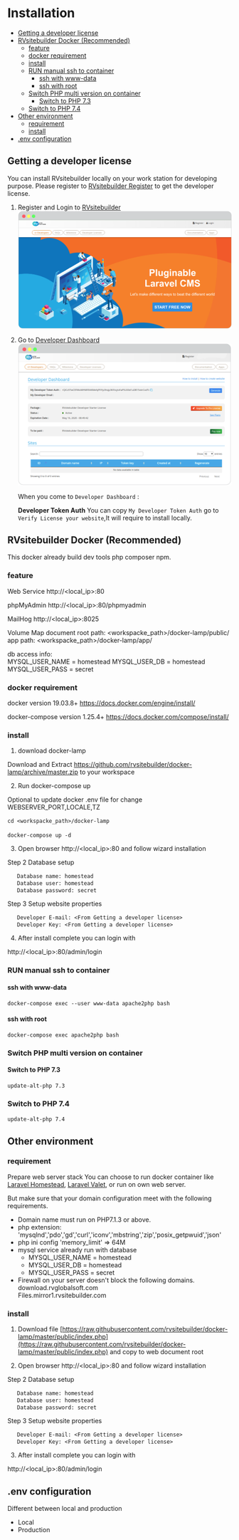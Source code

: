 # Installation

- [Getting a developer license](#getting-a-developer-license)
- [RVsitebuilder Docker (Recommended)](#rvsitebuilder-docker-recommended)
  - [feature](#feature)
  - [docker requirement](#docker-requirement)
  - [install](#install)
  - [RUN manual ssh to container](#run-manual-ssh-to-container)
    - [ssh with www-data](#ssh-with-www-data)
    - [ssh with root](#ssh-with-root)
  - [Switch PHP multi version on container](#switch-php-multi-version-on-container)
    - [Switch to PHP 7.3](#switch-to-php-73)
  - [Switch to PHP 7.4](#switch-to-php-74)
- [Other environment](#other-environment)
  - [requirement](#requirement)
  - [install](#install-1)
- [.env configuration](#env-configuration)

## Getting a developer license

You can install RVsitebuilder locally on your work station for developing purpose. Please register to [RVsitebuilder Register](https://dev.rvsitebuilder.com/) to get the developer license.

1. Register and Login to [RVsitebuilder](https://dev.rvsitebuilder.com/)
   ![DeveloperDashboard](images/Installation/Developer-license-index.png)

2. Go to [Developer Dashboard](https://dev.rvsitebuilder.com/devportal)
   ![DeveloperDashboard](images/Installation/Developer-license.png)

   When you come to `Developer Dashboard` :

   **Developer Token Auth** You can copy `My Developer Token Auth` go to `Verify License your website`,It will require to install locally.

## RVsitebuilder Docker (Recommended)
   This docker already build dev tools php composer npm.
### feature
Web Service
   http://<local_ip>:80

phpMyAdmin
   http://<local_ip>:80/phpmyadmin

MailHog
   http://<local_ip>:8025

Volume Map
   document root path:
       <workspacke_path>/docker-lamp/public/
   app path:
       <workspacke_path>/docker-lamp/app/

   db access info:      
      MYSQL_USER_NAME = homestead
      MYSQL_USER_DB = homestead
      MYSQL_USER_PASS = secret

### docker requirement

docker version 19.03.8+ https://docs.docker.com/engine/install/

docker-compose version 1.25.4+ https://docs.docker.com/compose/install/

### install
1. download docker-lamp

Download and Extract https://github.com/rvsitebuilder/docker-lamp/archive/master.zip to your workspace

2. Run docker-compose up

Optional to update docker .env file for change WEBSERVER_PORT,LOCALE,TZ

```
cd <workspacke_path>/docker-lamp

docker-compose up -d
```

3. Open browser http://<local_ip>:80 and follow wizard installation

Step 2 Database setup
```   
   Database name: homestead
   Database user: homestead
   Database password: secret
```

Step 3 Setup website properties
```   
   Developer E-mail: <From Getting a developer license>
   Developer Key: <From Getting a developer license>   
```

4. After install complete you can login with 

http://<local_ip>:80/admin/login

### RUN manual ssh to container
#### ssh with www-data
```
docker-compose exec --user www-data apache2php bash
```
#### ssh with root
```
docker-compose exec apache2php bash
```
### Switch PHP multi version on container
#### Switch to PHP 7.3
```
update-alt-php 7.3
```
### Switch to PHP 7.4
```
update-alt-php 7.4
```

## Other environment

### requirement

Prepare web server stack
   You can choose to run docker container like [Laravel Homestead](https://laravel.com/docs/5.8/homestead), [Laravel Valet](https://laravel.com/docs/5.8/valet), or run on own web server.
 
But make sure that your domain configuration meet with the following requirements.

- Domain name must run on PHP7.1.3 or above.
- php extension: 'mysqlnd','pdo','gd','curl','iconv','mbstring','zip','posix_getpwuid','json'
- php ini config 'memory_limit' => 64M
- mysql service already run with database
  - MYSQL_USER_NAME = homestead
  - MYSQL_USER_DB = homestead
  - MYSQL_USER_PASS = secret
- Firewall on your server doesn't block the following domains.  
  download.rvglobalsoft.com  
  Files.mirror1.rvsitebuilder.com

### install
1. Download file [https://raw.githubusercontent.com/rvsitebuilder/docker-lamp/master/public/index.php](https://raw.githubusercontent.com/rvsitebuilder/docker-lamp/master/public/index.php) and copy to web document root

2. Open browser http://<local_ip>:80 and follow wizard installation

Step 2 Database setup
```   
   Database name: homestead
   Database user: homestead
   Database password: secret
```

Step 3 Setup website properties
```   
   Developer E-mail: <From Getting a developer license>
   Developer Key: <From Getting a developer license>   
```

3. After install complete you can login with 

http://<local_ip>:80/admin/login

## .env configuration

Different between local and production

- Local
- Production
